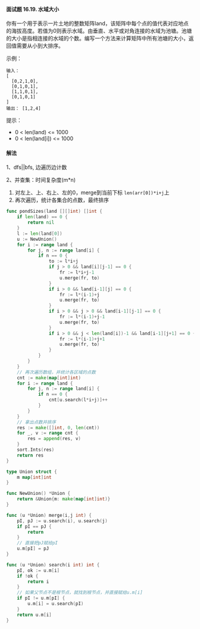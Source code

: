 #### 面试题 16.19. 水域大小

你有一个用于表示一片土地的整数矩阵land，该矩阵中每个点的值代表对应地点的海拔高度。若值为0则表示水域。由垂直、水平或对角连接的水域为池塘。池塘的大小是指相连接的水域的个数。编写一个方法来计算矩阵中所有池塘的大小，返回值需要从小到大排序。

示例：
```
输入：
[
  [0,2,1,0],
  [0,1,0,1],
  [1,1,0,1],
  [0,1,0,1]
]
输出： [1,2,4]
```
提示：

- 0 < len(land) <= 1000
- 0 < len(land[i]) <= 1000

#### 解法
1、dfs||bfs, 边遍历边计数

2、并查集：时间复杂度(m*n)
1. 对左上、上、右上、左的0，merge到当前下标 ``len(arr[0])*i+j``上
2. 再次遍历，统计各集合的点数，最终排序
```go
func pondSizes(land [][]int) []int {
    if len(land) == 0 {
        return nil 
    }
    l := len(land[0])
    u := NewUnion()
    for i := range land {
        for j, n := range land[i] {
            if n == 0 {
                to := l*i+j
                if j > 0 && land[i][j-1] == 0 {
                    fr := l*i+j-1
                    u.merge(fr, to)
                }
                if i > 0 && land[i-1][j] == 0 {
                    fr := l*(i-1)+j
                    u.merge(fr, to)
                }
                if i > 0 && j > 0 && land[i-1][j-1] == 0 {
                    fr := l*(i-1)+j-1
                    u.merge(fr, to)
                }
                if i > 0 && j < len(land[i])-1 && land[i-1][j+1] == 0 {
                    fr := l*(i-1)+j+1
                    u.merge(fr, to)
                }
            }
        }
    }
    // 再次遍历数组，并统计各区域的点数
    cnt := make(map[int]int)
    for i := range land {
        for j, n := range land[i] {
            if n == 0 {
                cnt[u.search(l*i+j)]++
            }
        }
    }
    // 拿出点数并排序
    res := make([]int, 0, len(cnt))
    for _, v := range cnt {
        res = append(res, v)
    }
    sort.Ints(res)
    return res
}

type Union struct {
    m map[int]int
}

func NewUnion() *Union {
    return &Union{m: make(map[int]int)}
}

func (u *Union) merge(i,j int) {
    pI, pJ := u.search(i), u.search(j)
    if pI == pJ {
        return
    }
    // 直接把pJ赋给pI
    u.m[pI] = pJ
}

func (u *Union) search(i int) int {
    pI, ok := u.m[i]
    if !ok {
        return i
    }
    // 如果父节点不是根节点，就找到根节点，并直接赋给u.m[i]
    if pI != u.m[pI] {
        u.m[i] = u.search(pI)
    }
    return u.m[i]
}
```